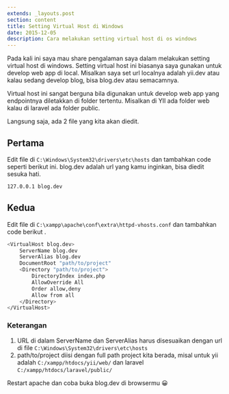 ```yaml
---
extends: _layouts.post
section: content
title: Setting Virtual Host di Windows
date: 2015-12-05
description: Cara melakukan setting virtual host di os windows
---
```


Pada kali ini saya mau share pengalaman saya dalam melakukan setting virtual host di windows. Setting virtual host ini biasanya saya gunakan untuk develop web app di local. Misalkan saya set url localnya adalah yii.dev atau kalau sedang develop blog, bisa blog.dev atau semacamnya.

Virtual host ini sangat berguna bila digunakan untuk develop web app yang endpointnya diletakkan di folder tertentu. Misalkan di YII ada folder web kalau di laravel ada folder public.

Langsung saja, ada 2 file yang kita akan diedit.

## Pertama
Edit file di `C:\Windows\System32\drivers\etc\hosts` dan tambahkan code seperti berikut ini. blog.dev adalah url yang kamu inginkan, bisa diedit sesuka hati.

```bash
127.0.0.1 blog.dev
```
## Kedua
Edit file di `C:\xampp\apache\conf\extra\httpd-vhosts.conf` dan tambahkan code berikut .

```bash
<VirtualHost blog.dev>
    ServerName blog.dev
    ServerAlias blog.dev
    DocumentRoot "path/to/project"
    <Directory "path/to/project">
        DirectoryIndex index.php
        AllowOverride All
        Order allow,deny
        Allow from all
    </Directory>
</VirtualHost>
```
### Keterangan
1. URL di dalam ServerName dan ServerAlias harus disesuaikan dengan url di file `C:\Windows\System32\drivers\etc\hosts`
2. path/to/project diisi dengan full path project kita berada, misal untuk yii adalah `C:/xampp/htdocs/yii/web/` dan laravel `C:/xampp/htdocs/laravel/public/`

Restart apache dan coba buka blog.dev di browsermu 😀
